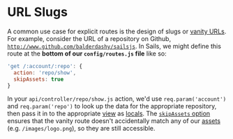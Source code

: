 # URL Slugs
A common use case for explicit routes is the design of slugs or [vanity URLs](http://en.wikipedia.org/wiki/Clean_URL#Slug).  For example, consider the URL of a repository on Github, [`http://www.github.com/balderdashy/sailsjs`](http://www.github.com/balderdashy/sailsjs).  In Sails, we might define this route at the **bottom of our `config/routes.js` file** like so:

```javascript
'get /:account/:repo': {
  action: 'repo/show',
  skipAssets: true
}
```

In your `api/controller/repo/show.js` action, we'd use `req.param('account')` and `req.param('repo')` to look up the data for the appropriate repository, then pass it in to the appropriate [view](http://sailsjs.org/documentation/concepts/Views) as [locals](http://sailsjs.org/documentation/concepts/Views/Locals.html).  The [`skipAssets` option](http://sailsjs.org/documentation/concepts/Routes/RouteTargetSyntax.html?q=route-target-options) ensures that the vanity route doesn't accidentally match any of our [assets](http://sailsjs.org/documentation/concepts/Assets) (e.g. `/images/logo.png`), so they are still accessible.




<docmeta name="displayName" value="URL Slugs">
